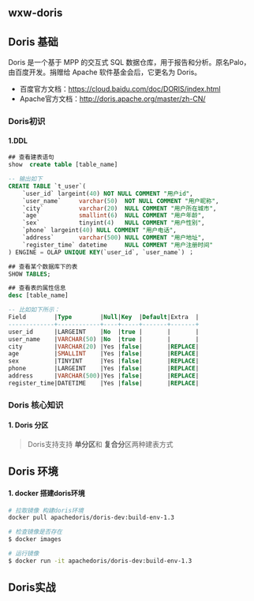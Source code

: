 ## wxw-doris



## Doris 基础

Doris 是一个基于 MPP 的交互式 SQL 数据仓库，用于报告和分析。原名Palo，由百度开发。捐赠给 Apache 软件基金会后，它更名为 Doris。

- 百度官方文档：https://cloud.baidu.com/doc/DORIS/index.html
- Apache官方文档：http://doris.apache.org/master/zh-CN/

### Doris初识

#### 1.DDL

```sql
## 查看建表语句
show  create table [table_name]

-- 输出如下
CREATE TABLE `t_user`(
    `user_id` largeint(40) NOT NULL COMMENT "用户id",
    `user_name`     varchar(50)  NOT NULL COMMENT "用户昵称",
    `city`          varchar(20)  NULL COMMENT "用户所在城市",
    `age`           smallint(6)  NULL COMMENT "用户年龄",
    `sex`           tinyint(4)   NULL COMMENT "用户性别",
    `phone` largeint(40) NULL COMMENT "用户电话",
    `address`       varchar(500) NULL COMMENT "用户地址",
    `register_time` datetime     NULL COMMENT "用户注册时间"
) ENGINE = OLAP UNIQUE KEY(`user_id`, `user_name`) ；

## 查看某个数据库下的表
SHOW TABLES;

## 查看表的属性信息
desc [table_name]

-- 比如如下所示：
Field        |Type        |Null|Key  |Default|Extra  |
-------------+------------+----+-----+-------+-------+
user_id      |LARGEINT    |No  |true |       |       |
user_name    |VARCHAR(50) |No  |true |       |       |
city         |VARCHAR(20) |Yes |false|       |REPLACE|
age          |SMALLINT    |Yes |false|       |REPLACE|
sex          |TINYINT     |Yes |false|       |REPLACE|
phone        |LARGEINT    |Yes |false|       |REPLACE|
address      |VARCHAR(500)|Yes |false|       |REPLACE|
register_time|DATETIME    |Yes |false|       |REPLACE|
```



### Doris 核心知识

#### 1. Doris 分区

> Doris支持支持 **单分区**和 **复合分**区两种建表方式





## Doris 环境

#### 1. docker 搭建doris环境

```bash
# 拉取镜像 构建doris环境
docker pull apachedoris/doris-dev:build-env-1.3

# 检查镜像是否存在
$ docker images

# 运行镜像
$ docker run -it apachedoris/doris-dev:build-env-1.3
```

## Doris实战

